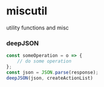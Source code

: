 # miscutil
utility functions and misc


### deepJSON

```js
const someOperation = o => {
    // do some operation
};
const json = JSON.parse(response);
deepJSON(json, createActionList)
```
